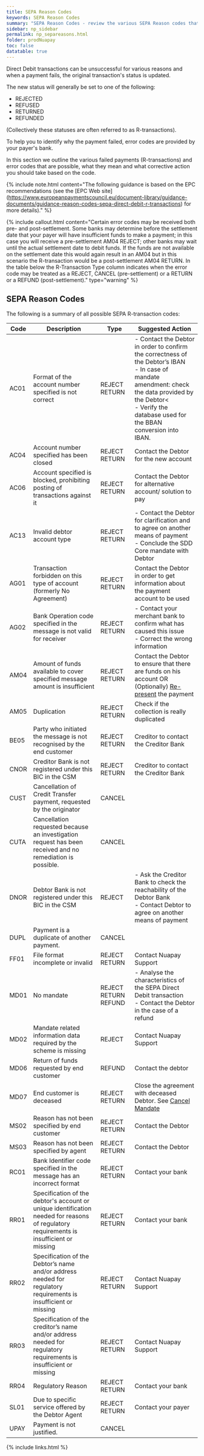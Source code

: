 ```yaml
---
title: SEPA Reason Codes
keywords: SEPA Reason Codes
summary: "SEPA Reason Codes - review the various SEPA Reason codes that are possible and how to best deal with them"
sidebar: np_sidebar
permalink: np_separeasons.html
folder: prodNuapay
toc: false
datatable: true
---
```


Direct Debit transactions can be unsuccessful for various reasons and when a payment fails, the original transaction's status is updated. 

The new status will generally be set to one of the following: 

* REJECTED
* REFUSED
* RETURNED
* REFUNDED 

(Collectively these statuses are often referred to as R-transactions). 

To help you to identify why the payment failed, error codes are provided by your payer's bank.

In this section we outline the various failed payments (R-transactions) and error codes that are possible, what they mean and what corrective action you should take based on the code.

{% include note.html content="The following guidance is based on the EPC recommendations (see the [EPC Web site] (https://www.europeanpaymentscouncil.eu/document-library/guidance-documents/guidance-reason-codes-sepa-direct-debit-r-transactions) for more details)." %}


{% include callout.html content="Certain error codes may be received both pre- and post-settlement.
Some banks may determine before the settlement date that your payer will have insufficient funds to make a payment; in this case you will receive a pre-settlement AM04 REJECT; other banks may wait until the actual settlement date to debit funds. If the funds are not available on the settlement date this would again result in an AM04 but in this scenario the R-transaction would be a post-settlement AM04 RETURN. In the table below the R-Transaction Type column indicates when the error code may be treated as a REJECT, CANCEL (pre-settlement) or a RETURN or a REFUND (post-settlement)." type="warning" %} 


## SEPA Reason Codes

The following is a summary of all possible SEPA R-transaction codes:


<div class="datatable-begin"></div>

 Code      | Description                                                                  |  Type              | Suggested Action
---------- | ---------------------------------------------------------------------------- | ------------------ | ----------------
AC01       | Format of the account number specified is not correct                        | REJECT  RETURN     | - Contact the Debtor in order to confirm the correctness of the Debtor’s IBAN<br/>- In case of mandate amendment: check the data provided by the Debtor<<br/>- Verify the database used for the BBAN conversion into IBAN.
AC04       | Account number specified has been closed                                     | REJECT   RETURN    | Contact the Debtor for the new account
AC06       | Account specified is blocked, prohibiting posting of transactions against it | REJECT   RETURN    | Contact the Debtor for alternative account/ solution to pay
AC13       | Invalid debtor account type                                                  | REJECT   RETURN    | - Contact the Debtor for clarification and to agree on another means of payment <br/>- Conclude the SDD Core mandate with Debtor
AG01       | Transaction forbidden on this type of account (formerly No Agreement)        | REJECT   RETURN    | Contact the Debtor in order to get information about the payment account to be used
AG02       | Bank Operation code specified in the message is not valid for receiver       | REJECT   RETURN    | - Contact your merchant bank to confirm what has caused this issue <br/> - Correct the wrong information
AM04       | Amount of funds available to cover specified message amount is insufficient  | REJECT   RETURN    | Contact the Debtor to ensure that there are funds on his account OR (Optionally) <a href= "np_representfaileddds.html">Re-present</a> the payment
AM05       | Duplication                                                                  | REJECT   RETURN    | Check if the collection is really duplicated
BE05       | Party who initiated the message is not recognised by the end customer        | REJECT   RETURN    | Creditor to contact the Creditor Bank
CNOR       | Creditor Bank is not registered under this BIC in the CSM                    | REJECT   RETURN    | Creditor to contact the Creditor Bank
CUST       | Cancellation of Credit Transfer payment, requested by the originator         | CANCEL             | 
CUTA       | Cancellation requested because an investigation request has been received and no remediation is possible. | CANCEL    | 
DNOR       | Debtor Bank is not registered under this BIC in the CSM                      | REJECT             | - Ask the Creditor Bank to check the reachability of the Debtor Bank <br/> - Contact Debtor to agree on another means of payment
DUPL       | Payment is a duplicate of another payment.                                   | CANCEL             | 
FF01       | 	File format incomplete or invalid                                         | REJECT   RETURN    | Contact Nuapay Support
MD01       | No mandate                                                                   | REJECT   RETURN  REFUND  | - Analyse the characteristics of the SEPA Direct Debit transaction <br/> - Contact the Debtor in the case of a refund
MD02       | Mandate related information data required by the scheme is missing           | REJECT             | Contact Nuapay Support
MD06       | Return of funds requested by end customer                                    | REFUND             | Contact the debtor
MD07       | End customer is deceased                                                     | REJECT   RETURN    | Close the agreement with deceased Debtor. See <a href = "np_cancelmandate.html">Cancel Mandate</a>
MS02       | Reason has not been specified by end customer                                | REJECT   RETURN    | Contact the Debtor
MS03       | Reason has not been specified by agent                                       | REJECT   RETURN    | Contact the Debtor 
RC01       | Bank Identifier code specified in the message has an incorrect format        | REJECT   RETURN    | Contact your bank
RR01       | Specification of the debtor's account or unique identification needed for reasons of regulatory requirements is insufficient or missing                                   | REJECT   RETURN    | Contact your bank
RR02       | Specification of the Debtor’s name and/or address needed for regulatory requirements is insufficient or missing | REJECT   RETURN    | Contact Nuapay Support
RR03       | Specification of the creditor’s name and/or address needed for regulatory requirements is insufficient or missing                                     | REJECT   RETURN     | Contact Nuapay Support
RR04       | Regulatory Reason                                                            | REJECT   RETURN    | Contact your bank
SL01       | Due to specific service offered by the Debtor Agent                          | REJECT   RETURN    | Contact your payer
UPAY       | Payment is not justified.                                                    | CANCEL             | 

<div class="datatable-end"></div>


{% include links.html %}
